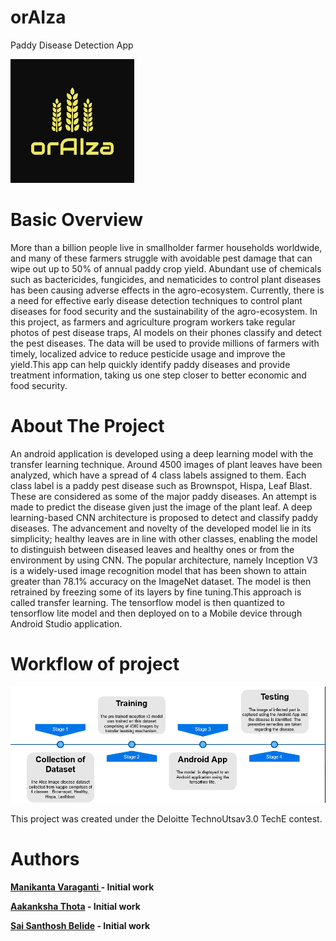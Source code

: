 # orAIza
Paddy Disease Detection App 

<img src="logo.jpg" alt="Logo">

# Basic Overview

More than a billion people live in smallholder farmer households worldwide, and many of these farmers struggle with avoidable pest damage that can wipe out up to 50% of annual paddy crop yield. Abundant use of chemicals such as bactericides, fungicides, and nematicides to control plant diseases has been causing adverse effects in the agro-ecosystem. Currently, there is a need for effective early disease detection techniques to control plant diseases for food security and the sustainability of the agro-ecosystem. In this project, as farmers and agriculture program workers take regular photos of pest disease traps, AI models on their phones classify and detect the pest diseases. The data will be used to provide millions of farmers with timely, localized advice to reduce pesticide usage and improve the yield.This app can help quickly identify paddy diseases and provide treatment information, taking us one step closer to better economic and food security.

# About The Project
An android application is developed using a deep learning model with the transfer learning technique. Around 4500 images of plant leaves have been analyzed, which have a spread of 4 class labels assigned to them. Each class label is a paddy pest disease such as Brownspot, Hispa, Leaf Blast. These are considered as some of the major paddy diseases. An attempt is made to predict the disease given just the image of the plant leaf. A deep learning-based CNN architecture is proposed to detect and classify paddy diseases. The advancement and novelty of the developed model lie in its simplicity; healthy leaves are in line with other classes, enabling the model to distinguish between diseased leaves and healthy ones or from the environment by using CNN. The popular architecture, namely Inception V3 is a widely-used image recognition model that has been shown to attain greater than 78.1% accuracy on the ImageNet dataset. 
The model is then retrained by freezing some of its layers by fine tuning.This approach is called transfer learning. The tensorflow model is then quantized to tensorflow lite model and then deployed on to a Mobile device through Android Studio application.

# Workflow of project
<img src='workflow.png' alt="Workflow">

 

This project was created under the Deloitte TechnoUtsav3.0 TechE contest.


# Authors

<a href="https://github.com/m2i101"><b>Manikanta Varaganti </a>- Initial work 

<a href="https://github.com/Aakanksha-Thota/"><b>Aakanksha Thota</a> - Initial work 

<a href="https://github.com/saisanthosh1299/"><b>Sai Santhosh Belide</a> - Initial work 
